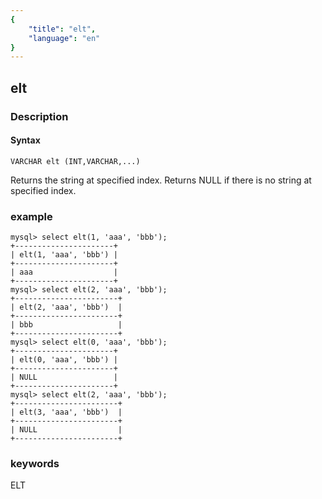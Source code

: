 ```yaml
---
{
    "title": "elt",
    "language": "en"
}
---
```


<!-- 
Licensed to the Apache Software Foundation (ASF) under one
or more contributor license agreements.  See the NOTICE file
distributed with this work for additional information
regarding copyright ownership.  The ASF licenses this file
to you under the Apache License, Version 2.0 (the
"License"); you may not use this file except in compliance
with the License.  You may obtain a copy of the License at
  http://www.apache.org/licenses/LICENSE-2.0
Unless required by applicable law or agreed to in writing,
software distributed under the License is distributed on an
"AS IS" BASIS, WITHOUT WARRANTIES OR CONDITIONS OF ANY
KIND, either express or implied.  See the License for the
specific language governing permissions and limitations
under the License.
-->

## elt
### Description
#### Syntax

`VARCHAR elt (INT,VARCHAR,...)`

Returns the string at specified index. Returns NULL if there is no string at specified index.

### example

```
mysql> select elt(1, 'aaa', 'bbb');
+----------------------+
| elt(1, 'aaa', 'bbb') |
+----------------------+
| aaa                  |
+----------------------+
mysql> select elt(2, 'aaa', 'bbb');
+-----------------------+
| elt(2, 'aaa', 'bbb')  |
+-----------------------+
| bbb                   |
+-----------------------+
mysql> select elt(0, 'aaa', 'bbb');
+----------------------+
| elt(0, 'aaa', 'bbb') |
+----------------------+
| NULL                 |
+----------------------+
mysql> select elt(2, 'aaa', 'bbb');
+-----------------------+
| elt(3, 'aaa', 'bbb')  |
+-----------------------+
| NULL                  |
+-----------------------+
```
### keywords
ELT